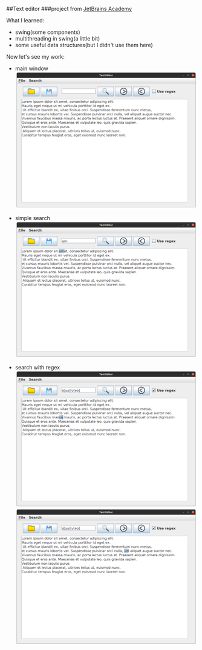##Text editor
###project from [JetBrains Academy](https://www.jetbrains.com/academy/)
  
  
What I learned:
  * swing(some components)
  * multithreading in swing(a little bit)
  * some useful data structures(but I didn't use them here)

  
  Now let's see my work:
  * main window   
![](pictures/1.png)     
*  simple search    
![](pictures/2.png)  
     
*  search with regex
![](pictures/3.png)  
![](pictures/4.png)